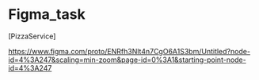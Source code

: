 # Figma_task
[PizzaService]

https://www.figma.com/proto/ENRfh3Nlt4n7CgO6A1S3bm/Untitled?node-id=4%3A247&scaling=min-zoom&page-id=0%3A1&starting-point-node-id=4%3A247
